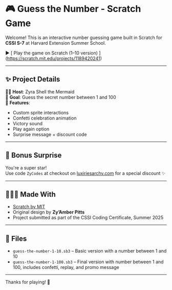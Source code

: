 # 🎮 Guess the Number - Scratch Game

Welcome! This is an interactive number guessing game built in Scratch for **CSSI S-7** at Harvard Extension Summer School.

▶️ [ Play the game on Scratch (1–10 version) ] (https://scratch.mit.edu/projects/1189420241)

---

## ✨ Project Details

🧜‍♀️ **Host**: Zyra Shell the Mermaid  
🎯 **Goal**: Guess the secret number between 1 and 100  
🎉 **Features**:
- Custom sprite interactions
- Confetti celebration animation
- Victory sound
- Play again option
- Surprise message + discount code

---

## 🪩 Bonus Surprise

You're a super star!  
Use code `ZyCodes` at checkout on [luxiriesarchv.com](https://luxiriesarchv.com) for a special discount ✨

---

## 👩🏽‍💻 Made With

- [Scratch by MIT](https://scratch.mit.edu)
- Original design by **Zy’Amber Pitts**
- Project submitted as part of the CSSI Coding Certificate, Summer 2025

---

## 📁 Files


- `guess-the-number-1-10.sb3` – Basic version with a number between 1 and 10
- `guess-the-number-1-100.sb3` – Final version with number between 1 and 100, includes confetti, replay, and promo message


---

Thanks for playing! 💜

